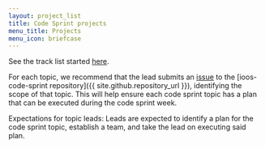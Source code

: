 ```yaml
---
layout: project_list
title: Code Sprint projects
menu_title: Projects
menu_icon: briefcase
---
```

See the track list started [here](https://github.com/ioos/ioos-code-sprint/blob/main/2022/track-list.md).

For each topic, we recommend that the lead submits an [issue](https://github.com/ioos/ioos-code-sprint/issues/new?assignees=&labels=&template=code-sprint-project-proposal.md&title=Project+title) to the [ioos-code-sprint repository]({{ site.github.repository_url }}), identifying the scope of that topic. This will help ensure each code sprint topic has a plan that can be executed during the code sprint week.

Expectations for topic leads: Leads are expected to identify a plan for the code sprint topic, establish a team, and take the lead on executing said plan.